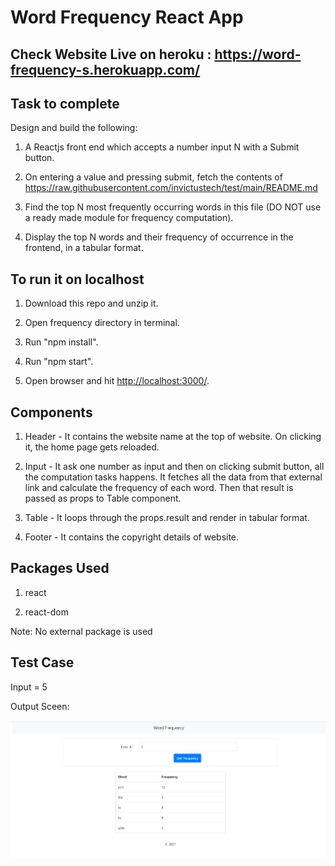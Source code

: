 # Word Frequency React App

## Check Website Live on heroku : <https://word-frequency-s.herokuapp.com/>

## Task to complete

Design and build the following:

1. A Reactjs front end which accepts a number input N with a Submit button.

2. On entering a value and pressing submit, fetch the contents of <https://raw.githubusercontent.com/invictustech/test/main/README.md>

3. Find the top N most frequently occurring words in this file (DO NOT use a ready made module for frequency computation).

4. Display the top N words and their frequency of occurrence in the frontend, in a tabular format.

## To run it on localhost

1. Download this repo and unzip it.

2. Open frequency directory in terminal.

3. Run "npm install".

4. Run "npm start".

5. Open browser and hit <http://localhost:3000/>.

## Components

1. Header - It contains the website name at the top of website. On clicking it, the home page gets reloaded.

2. Input - It ask one number as input and then on clicking submit button, all the computation tasks happens. It fetches all the data from that external link and calculate the frequency of each word. Then that result is passed as props to Table component.

3. Table - It loops through the props.result and render in tabular format.

4. Footer - It contains the copyright details of website.

## Packages Used

1. react

2. react-dom

Note: No external package is used

## Test Case

Input = 5

Output Sceen:

![Screenshot](testCase.png)
